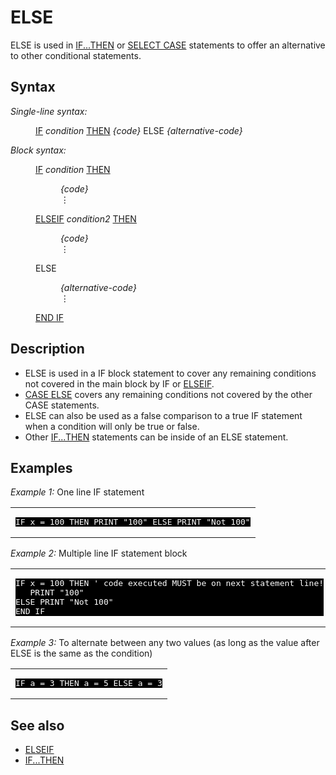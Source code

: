 <style>pre.codeide, pre.outputfixed, .outputcrt0 { background-color: #000 !important; color: #FFF !important; }</style><!DOCTYPE html>
<html class="client-nojs" dir="ltr" lang="en">
<head>
<title>ELSE - QB64 Phoenix Edition Wiki</title>
</head>
<body class="mediawiki ltr sitedir-ltr mw-hide-empty-elt ns-0 ns-subject page-ELSE rootpage-ELSE skin-vector action-view skin-vector-legacy vector-feature-language-in-header-enabled vector-feature-language-in-main-page-header-disabled vector-feature-language-alert-in-sidebar-disabled vector-feature-sticky-header-disabled vector-feature-sticky-header-edit-disabled vector-feature-table-of-contents-disabled vector-feature-visual-enhancement-next-disabled">
<div class="mw-body" id="content" role="main">
<a id="top"></a>
<h1 class="firstHeading mw-first-heading" id="firstHeading"><span class="mw-page-title-main">ELSE</span></h1>
<div class="vector-body" id="bodyContent">
<div class="mw-body-content mw-content-ltr" dir="ltr" id="mw-content-text" lang="en"><div class="mw-parser-output"><p><a class="mw-selflink selflink">ELSE</a> is used in <a href="IF...THEN" title="IF...THEN">IF...THEN</a> or <a href="SELECT_CASE" title="SELECT CASE">SELECT CASE</a> statements to offer an alternative to other conditional statements.
</p>
<h2><span class="mw-headline" id="Syntax">Syntax</span></h2>
<p><i>Single-line syntax:</i>
</p>
<dl><dd><a class="mw-redirect" href="IF" title="IF">IF</a> <i>condition</i> <a href="THEN" title="THEN">THEN</a> <i>{code}</i> <a class="mw-selflink selflink">ELSE</a> <i>{alternative-code}</i></dd></dl>
<p>
<i>Block syntax:</i>
</p>
<dl><dd><a class="mw-redirect" href="IF" title="IF">IF</a> <i>condition</i> <a href="THEN" title="THEN">THEN</a>
<dl><dd><i>{code}</i></dd>
<dd>⋮</dd></dl></dd>
<dd><a href="ELSEIF" title="ELSEIF">ELSEIF</a> <i>condition2</i> <a href="THEN" title="THEN">THEN</a>
<dl><dd><i>{code}</i></dd>
<dd>⋮</dd></dl></dd>
<dd><a class="mw-selflink selflink">ELSE</a>
<dl><dd><i>{alternative-code}</i></dd>
<dd>⋮</dd></dl></dd>
<dd><a class="mw-redirect" href="END_IF" title="END IF">END IF</a></dd></dl>
<p>
</p>
<h2><span class="mw-headline" id="Description">Description</span></h2>
<ul><li>ELSE is used in a IF block statement to cover any remaining conditions not covered in the main block by IF or <a href="ELSEIF" title="ELSEIF">ELSEIF</a>.</li>
<li><a class="mw-redirect" href="CASE_ELSE" title="CASE ELSE">CASE ELSE</a> covers any remaining conditions not covered by the other CASE statements.</li>
<li>ELSE can also be used as a false comparison to a true IF statement when a condition will only be true or false.</li>
<li>Other <a href="IF...THEN" title="IF...THEN">IF...THEN</a> statements can be inside of an ELSE statement.</li></ul>
<p>
</p>
<h2><span class="mw-headline" id="Examples">Examples</span></h2>
<p><i>Example 1:</i> One line IF statement
</p>
<table cellpadding="15px" width="100%">
<tbody><tr>
<td><pre class="codeide">
IF x = 100 THEN PRINT "100" ELSE PRINT "Not 100"
</pre>
</td></tr></tbody></table>
<p><i>Example 2:</i> Multiple line IF statement block
</p>
<table cellpadding="15px" width="100%">
<tbody><tr>
<td><pre class="codeide">
IF x = 100 THEN ' code executed MUST be on next statement line!
   PRINT "100"
ELSE PRINT "Not 100"
END IF
</pre>
</td></tr></tbody></table>
<p>
<i>Example 3:</i> To alternate between any two values (as long as the value after ELSE is the same as the condition)
</p>
<table cellpadding="15px" width="100%">
<tbody><tr>
<td><pre class="codeide">
IF a = 3 THEN a = 5 ELSE a = 3
</pre>
</td></tr></tbody></table>
<p>
</p>
<h2><span class="mw-headline" id="See_also">See also</span></h2>
<ul><li><a href="ELSEIF" title="ELSEIF">ELSEIF</a></li>
<li><a href="IF...THEN" title="IF...THEN">IF...THEN</a></li></ul>
<p>
</p>
<!-- 
NewPP limit report
Cached time: 20240714081859
Cache expiry: 86400
Reduced expiry: false
Complications: [show‐toc]
CPU time usage: 0.023 seconds
Real time usage: 0.031 seconds
Preprocessor visited node count: 38/1000000
Post‐expand include size: 826/2097152 bytes
Template argument size: 28/2097152 bytes
Highest expansion depth: 3/100
Expensive parser function count: 0/100
Unstrip recursion depth: 0/20
Unstrip post‐expand size: 0/5000000 bytes
-->
<!--
Transclusion expansion time report (%,ms,calls,template)
100.00%   17.177      1 -total
 16.23%    2.788      1 Template:PageSyntax
 12.57%    2.159      3 Template:Parameter
 11.67%    2.005      1 Template:PageDescription
 11.38%    1.954      1 Template:PageSeeAlso
 10.90%    1.873      3 Template:CodeStart
 10.82%    1.858      1 Template:PageExamples
 10.21%    1.753      1 Template:PageNavigation
  9.91%    1.703      3 Template:CodeEnd
-->
<!-- Saved in parser cache with key qb64pnix_mw19894-mwmb_:pcache:idhash:382-0!canonical and timestamp 20240714081859 and revision id 7268.
 -->
</div>
</div>
</div>
</div>
</body>
</html>